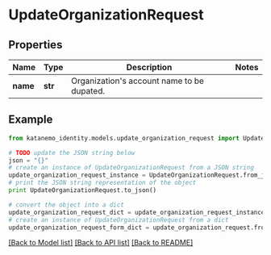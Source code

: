 # UpdateOrganizationRequest


## Properties
Name | Type | Description | Notes
------------ | ------------- | ------------- | -------------
**name** | **str** | Organization&#39;s account name to be dupated. | 

## Example

```python
from katanemo_identity.models.update_organization_request import UpdateOrganizationRequest

# TODO update the JSON string below
json = "{}"
# create an instance of UpdateOrganizationRequest from a JSON string
update_organization_request_instance = UpdateOrganizationRequest.from_json(json)
# print the JSON string representation of the object
print UpdateOrganizationRequest.to_json()

# convert the object into a dict
update_organization_request_dict = update_organization_request_instance.to_dict()
# create an instance of UpdateOrganizationRequest from a dict
update_organization_request_form_dict = update_organization_request.from_dict(update_organization_request_dict)
```
[[Back to Model list]](../README.md#documentation-for-models) [[Back to API list]](../README.md#documentation-for-api-endpoints) [[Back to README]](../README.md)


